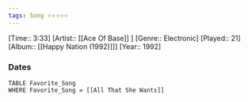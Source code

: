 ```yaml
---
tags: Song ⭐⭐⭐⭐⭐ 
---
```

[Time:: 3:33]
[Artist:: [[Ace Of Base]] ]
[Genre:: Electronic]
[Played:: 21]
[Album:: [[Happy Nation (1992)]]]
[Year:: 1992]
### Dates
````dataview
TABLE Favorite_Song
WHERE Favorite_Song = [[All That She Wants]]
````